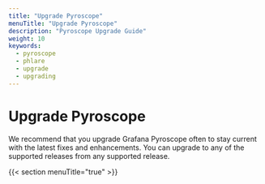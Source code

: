 ```yaml
---
title: "Upgrade Pyroscope"
menuTitle: "Upgrade Pyroscope"
description: "Pyroscope Upgrade Guide"
weight: 10
keywords:
  - pyroscope
  - phlare
  - upgrade
  - upgrading
---
```


# Upgrade Pyroscope

We recommend that you upgrade Grafana Pyroscope often to stay current with the latest fixes and enhancements. You can upgrade to any of the supported releases from any supported release.

{{< section menuTitle="true" >}}
